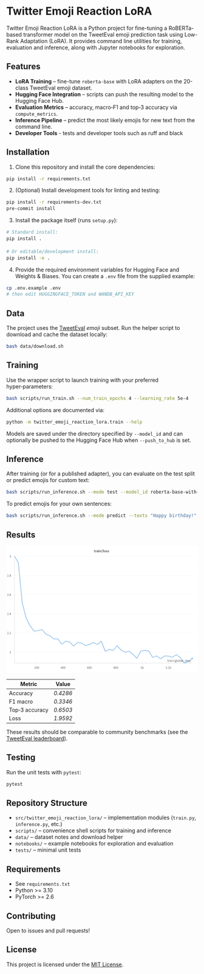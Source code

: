 # Twitter Emoji Reaction LoRA

Twitter Emoji Reaction LoRA is a Python project for fine-tuning a RoBERTa-based transformer model on the TweetEval emoji prediction task using Low-Rank Adaptation (LoRA). It provides command line utilities for training, evaluation and inference, along with Jupyter notebooks for exploration.

## Features

- **LoRA Training** – fine-tune `roberta-base` with LoRA adapters on the 20-class TweetEval emoji dataset.
- **Hugging Face Integration** – scripts can push the resulting model to the Hugging Face Hub.
- **Evaluation Metrics** – accuracy, macro‑F1 and top‑3 accuracy via `compute_metrics`.
- **Inference Pipeline** – predict the most likely emojis for new text from the command line.
- **Developer Tools** - tests and developer tools such as ruff and black

## Installation

1. Clone this repository and install the core dependencies:

```bash
pip install -r requirements.txt
```

2. (Optional) Install development tools for linting and testing:

```bash
pip install -r requirements-dev.txt
pre-commit install
```

3. Install the package itself (runs `setup.py`):
```bash
# Standard install:
pip install .

# Or editable/development install:
pip install -e .
```

4. Provide the required environment variables for Hugging Face and Weights & Biases. You can create a `.env` file from the supplied example:

```bash
cp .env.example .env
# then edit HUGGINGFACE_TOKEN and WANDB_API_KEY
```

## Data

The project uses the [TweetEval](https://huggingface.co/datasets/tweet_eval) *emoji* subset. Run the helper script to download and cache the dataset locally:

```bash
bash data/download.sh
```

## Training

Use the wrapper script to launch training with your preferred hyper‑parameters:

```bash
bash scripts/run_train.sh --num_train_epochs 4 --learning_rate 5e-4
```

Additional options are documented via:

```bash
python -m twitter_emoji_reaction_lora.train --help
```

Models are saved under the directory specified by `--model_id` and can optionally be pushed to the Hugging Face Hub when `--push_to_hub` is set.

## Inference

After training (or for a published adapter), you can evaluate on the test split or predict emojis for custom text:

```bash
bash scripts/run_inference.sh --mode test --model_id roberta-base-with-tweet-eval-emoji
```

To predict emojis for your own sentences:

```bash
bash scripts/run_inference.sh --mode predict --texts "Happy birthday!" "I love this" --top_k 3
```

## Results

![Loss curves](assets/loss.png)

| Metric | Value |
| ------ | ----- |
| Accuracy | *0.4286* |
| F1 macro | *0.3346* |
| Top‑3 accuracy | *0.6503* |
| Loss | *1.9592* |

These results should be comparable to community benchmarks (see the [TweetEval leaderboard](https://github.com/cardiffnlp/tweeteval)).

## Testing

Run the unit tests with `pytest`:

```bash
pytest
```

## Repository Structure

- `src/twitter_emoji_reaction_lora/` – implementation modules (`train.py`, `inference.py`, etc.)
- `scripts/` – convenience shell scripts for training and inference
- `data/` – dataset notes and download helper
- `notebooks/` – example notebooks for exploration and evaluation
- `tests/` – minimal unit tests

## Requirements

- See `requirements.txt`
- Python >= 3.10
- PyTorch >= 2.6

## Contributing

Open to issues and pull requests!

## License

This project is licensed under the [MIT License](LICENSE).